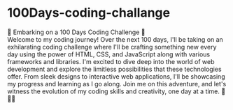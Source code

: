 # 100Days-coding-challange
🚀 Embarking on a 100 Days Coding Challenge 🚀  
Welcome to my coding journey! Over the next 100 days, I'll be taking on an exhilarating coding challenge where I'll be crafting something new every day using the power of HTML, CSS, and JavaScript along with various frameworks and libraries.   I'm excited to dive deep into the world of web development and explore the limitless possibilities that these technologies offer. From sleek designs to interactive web applications, I'll be showcasing my progress and learning as I go along.   Join me on this adventure, and let's witness the evolution of my coding skills and creativity, one day at a time. 🎉👨‍💻 
